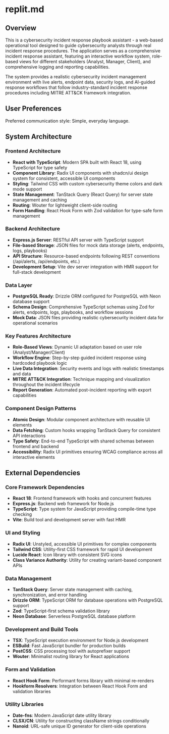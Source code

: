 # replit.md

## Overview

This is a cybersecurity incident response playbook assistant - a web-based operational tool designed to guide cybersecurity analysts through real incident response procedures. The application serves as a comprehensive incident response assistant, featuring an interactive workflow system, role-based views for different stakeholders (Analyst, Manager, Client), and comprehensive logging and reporting capabilities.

The system provides a realistic cybersecurity incident management environment with live alerts, endpoint data, security logs, and AI-guided response workflows that follow industry-standard incident response procedures including MITRE ATT&CK framework integration.

## User Preferences

Preferred communication style: Simple, everyday language.

## System Architecture

### Frontend Architecture
- **React with TypeScript**: Modern SPA built with React 18, using TypeScript for type safety
- **Component Library**: Radix UI components with shadcn/ui design system for consistent, accessible UI components
- **Styling**: Tailwind CSS with custom cybersecurity theme colors and dark mode support
- **State Management**: TanStack Query (React Query) for server state management and caching
- **Routing**: Wouter for lightweight client-side routing
- **Form Handling**: React Hook Form with Zod validation for type-safe form management

### Backend Architecture  
- **Express.js Server**: RESTful API server with TypeScript support
- **File-based Storage**: JSON files for mock data storage (alerts, endpoints, logs, playbooks)
- **API Structure**: Resource-based endpoints following REST conventions (/api/alerts, /api/endpoints, etc.)
- **Development Setup**: Vite dev server integration with HMR support for full-stack development

### Data Layer
- **PostgreSQL Ready**: Drizzle ORM configured for PostgreSQL with Neon database support
- **Schema Design**: Comprehensive TypeScript schemas using Zod for alerts, endpoints, logs, playbooks, and workflow sessions
- **Mock Data**: JSON files providing realistic cybersecurity incident data for operational scenarios

### Key Features Architecture
- **Role-Based Views**: Dynamic UI adaptation based on user role (Analyst/Manager/Client)
- **Workflow Engine**: Step-by-step guided incident response using hardcoded playbook logic
- **Live Data Integration**: Security events and logs with realistic timestamps and data
- **MITRE ATT&CK Integration**: Technique mapping and visualization throughout the incident lifecycle
- **Report Generation**: Automated post-incident reporting with export capabilities

### Component Design Patterns
- **Atomic Design**: Modular component architecture with reusable UI elements
- **Data Fetching**: Custom hooks wrapping TanStack Query for consistent API interactions
- **Type Safety**: End-to-end TypeScript with shared schemas between frontend and backend
- **Accessibility**: Radix UI primitives ensuring WCAG compliance across all interactive elements

## External Dependencies

### Core Framework Dependencies
- **React 18**: Frontend framework with hooks and concurrent features
- **Express.js**: Backend web framework for Node.js
- **TypeScript**: Type system for JavaScript providing compile-time type checking
- **Vite**: Build tool and development server with fast HMR

### UI and Styling
- **Radix UI**: Unstyled, accessible UI primitives for complex components
- **Tailwind CSS**: Utility-first CSS framework for rapid UI development
- **Lucide React**: Icon library with consistent SVG icons
- **Class Variance Authority**: Utility for creating variant-based component APIs

### Data Management
- **TanStack Query**: Server state management with caching, synchronization, and error handling
- **Drizzle ORM**: TypeScript ORM for database operations with PostgreSQL support
- **Zod**: TypeScript-first schema validation library
- **Neon Database**: Serverless PostgreSQL database platform

### Development and Build Tools
- **TSX**: TypeScript execution environment for Node.js development
- **ESBuild**: Fast JavaScript bundler for production builds
- **PostCSS**: CSS processing tool with autoprefixer support
- **Wouter**: Minimalist routing library for React applications

### Form and Validation
- **React Hook Form**: Performant forms library with minimal re-renders
- **Hookform Resolvers**: Integration between React Hook Form and validation libraries

### Utility Libraries
- **Date-fns**: Modern JavaScript date utility library
- **CLSX/CN**: Utility for constructing className strings conditionally
- **Nanoid**: URL-safe unique ID generator for client-side operations